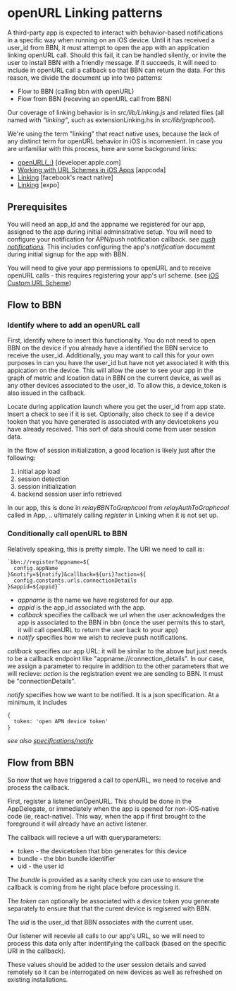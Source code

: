 # openURL Linking patterns

A third-party app is expected to interact with behavior-based notifications in a specific way when running on an iOS device. Until it has received a user_id from BBN, it must attempt to open the app with an application linking openURL call. Should this fail, it can be handled silently, or invite the user to install BBN with a friendly message. If it succeeds, it will need to include in openURL call a callback so that BBN can return the data. For this reason, we divide the document up into two patterns:

* Flow to BBN (calling bbn with openURL)
* Flow from BBN (receving an openURL call from BBN)

Our coverage of linking behavior is in _src/lib/Linking.js_ and related files (all named with _"linking"_, such as extensionLinking.hs in _src/lib/graphcool_).

We're using the term "linking" that react native uses, because the lack of any distinct term for openURL behavior in iOS is inconvenient. In case you are unfamiliar with this process, here are some backgorund links:

* [openURL(_:)](https://developer.apple.com/documentation/uikit/uiapplication/1648685-openurl?language=objc) [developer.apple.com]
* [Working with URL Schemes in iOS Apps](https://www.appcoda.com/working-url-schemes-ios/) [appcoda]
* [Linking](https://facebook.github.io/react-native/docs/linking) [facebook's react native]
* [Linking](https://docs.expo.io/versions/latest/workflow/linking/) [expo]

## Prerequisites

You will need an app_id and the appname we registered for our app, assigned to the app during initial adminsitrative setup. You will need to configure your notification for APN/push notification callback. _see [push notifications](push_notifications.md)._ This includes configuring the app's _notification_ document during initial signup for the app with BBN.

You will need to give your app permissions to openURL and to receive openURL calls - this requires registering your app's url scheme. (see [iOS Custom URL Scheme](https://coderwall.com/p/mtjaeq/ios-custom-url-scheme))

## Flow to BBN

### Identify where to add an openURL call

First, identify where to insert this functionality. You do not need to open BBN on the device if you already have a identified the BBN service to receive the user_id. Additionally, you may want to call this for your own purposes in can you have the user_id but have not yet associated it with this appication on the device. This will allow the user to see your app in the graph of metric and lcoation data in BBN on the current device, as well as any other devices associated to the user_id. To allow this, a device_token is also issued in the callback.

Locate during application launch where you get the user_id from app state. Insert a check to see if it is set. Optionally, also check to see if a device tooken that you have generated is associated with any devicetokens you have already received. This sort of data should come from user session data. 

In the flow of session initialization, a good location is likely just after the following:

1. initial app load
2. session detection
3. session initialization
4. backend session user info retrieved

In our app, this is done in _relayBBNToGraphcool_ from _relayAuthToGraphcool_ called in App,  .. ultimately calling _register_ in Linking when it is not set up.

### Conditionally call openURL to BBN

Relatively speaking, this is pretty simple. The URI we need to call is:

```
`bbn://register?appname=${
  config.appName
}&notify=${notify}&callback=${uri}?action=${
  config.constants.urls.connectionDetails
}&appid=${appid}`
```

* _appname_ is the name we have registered for our app.
* _appid_ is the app_id associated with the app.
* _callback_ specifies the callback we url when the user acknowledges the app is associated to the BBN in bbn (once the user permits this to start, it will call openURL to return the user back to your app)
* _notify_ specifies how we wish to recieve push notifications.

_callback_ specifies _our_ app URL: it will be similar to the above but just needs to be a callback endpoint like "appname://connection_details". In our case, we assign a parameter to require in addition to the other parameters that we will recieve: _action_ is the registration event we are sending to BBN. It must be "connectionDetails".

_notify_ specifies how we want to be notified. It is a json specification. At a minimum, it includes 

```
{
  token: 'open APN device token'
}
```

_see also [specifications/notify](./specifications/notify.md)_

## Flow from BBN

So now that we have triggered a call to openURL, we need to receive and process the callback.

First, register a listener onOpenURL. This should be done in the AppDelegate, or immediately when the app is opened for non-iOS-native code (ie, react-native). This way, when the app if first brought to the foreground it will already have an active listener. 

The callback will recieve a url with queryparameters:

* token - the devicetoken that bbn generates for this device
* bundle - the bbn bundle identifier
* uid - the user id

The _bundle_ is provided as a sanity check you can use to ensure the callback is coming from he right place before processing it.

The _token_ can optionally be associated with a device token you generate separately to ensure that that the curent device is regisered with BBN.

The _uid_ is the user_id that BBN associates with the current user.

Our listener will recevie all calls to our app's URL, so we will need to process this data only after indentifying the callback (based on the specific URI in the callback).

These values should be added to the user session details and saved remotely so it can be interrogated on new devices as well as refreshed on existing installations.
